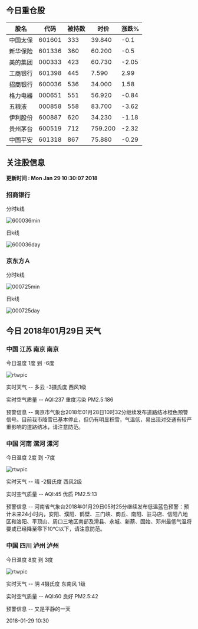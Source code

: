 
## 今日重仓股 

|股名|代码|被持数|时价|涨跌%|
|---|---|---|---|---|
|中国太保|601601|333|39.840|-0.1|
|新华保险|601336|360|60.200|-0.5|
|美的集团|000333|423|60.730|-2.05|
|工商银行|601398|445|7.590|2.99|
|招商银行|600036|536|34.000|1.58|
|格力电器|000651|551|56.920|-0.84|
|五粮液|000858|558|83.700|-3.62|
|伊利股份|600887|620|34.230|-1.18|
|贵州茅台|600519|712|759.200|-2.32|
|中国平安|601318|867|75.880|-0.29|

## 关注股信息
**更新时间 : Mon Jan 29 10:30:07 2018**
### 招商银行 
分时k线

![600036min](http://image.sinajs.cn/newchart/min/n/sh600036.gif)

日k线

![600036day](http://image.sinajs.cn/newchart/daily/n/sh600036.gif)

### 京东方Ａ 
分时k线

![000725min](http://image.sinajs.cn/newchart/min/n/sz000725.gif)

日k线

![000725day](http://image.sinajs.cn/newchart/daily/n/sz000725.gif)
## 今日 2018年01月29日 天气
### 中国 江苏 南京 南京

今日温度 1度 到 -6度

![rtwpic](http://app1.showapi.com/weather/icon/day/01.png)

实时天气 -- 多云 -3摄氏度 西风1级

实时空气质量 -- AQI:237 重度污染 PM2.5:186

预警信息 -- 南京市气象台2018年01月28日10时32分继续发布道路结冰橙色预警信号。目前我市降雪已基本停止，但仍有明显积雪，气温低，易出现对交通有较严重影响的道路结冰，请注意防范。
    
### 中国 河南 漯河 漯河

今日温度 2度 到 -7度

![rtwpic](http://app1.showapi.com/weather/icon/day/00.png)

实时天气 -- 晴 -2摄氏度 西风2级

实时空气质量 -- AQI:45 优质 PM2.5:13

预警信息 -- 河南省气象台2018年01月29日05时25分继续发布低温蓝色预警：预计未来24小时内，安阳、濮阳、鹤壁、三门峡、商丘、南阳、驻马店、信阳八地区和洛阳、平顶山、周口三地区南部及滑县、永城、新蔡、固始、邓州最低气温将要或已经降至零下10℃以下，请注意防范。
    
### 中国 四川 泸州 泸州

今日温度 8度 到 3度

![rtwpic](http://app1.showapi.com/weather/icon/day/02.png)

实时天气 -- 阴 4摄氏度 东南风 1级

实时空气质量 -- AQI:60 良好 PM2.5:42

预警信息 -- 又是平静的一天
    
2018-01-29 10:30